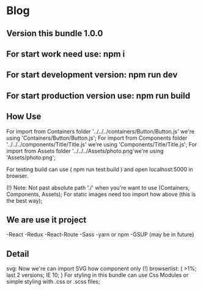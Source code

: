 # Blog
## Version this bundle 1.0.0

For start work need use: npm i
---
For start development version: npm run dev
---
For start production version use: npm run build
---

## How Use

For import from Containers folder '../../../containers/Button/Button.js' we're using 'Containers/Button/Button.js';
For import from Components folder '../../../components/Title/Title.js' we're using 'Components/Title/Title.js';
For import from Assets folder '../../../Assets/photo.png'we're using 'Assets/photo.png';

For testing build can use ( npm run test:build ) and open localhost:5000 in browser.

(!)
Note: Not past absolute path './' when you're want to use (Containers, Components, Assets);
For static images need too import how above (this is the best way);

## We are use it project

-React
-Redux
-React-Route
-Sass
-yarn or npm
-GSUP (may be in future)

## Detail

svg: Now we're can import SVG how component only (!)
browserlist: ( >1%; last 2 versions; IE 10; )
For styling in this bundle can use Css Modules or simple styling with .css or .scss files;
